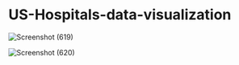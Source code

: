 # US-Hospitals-data-visualization
![Screenshot (619)](https://user-images.githubusercontent.com/93153714/236654484-7685204e-e505-4c32-a4fd-7cb8f315021e.png)

![Screenshot (620)](https://user-images.githubusercontent.com/93153714/236654490-b5080404-68b2-438c-b3cd-1ec02a9d0e3f.png)
